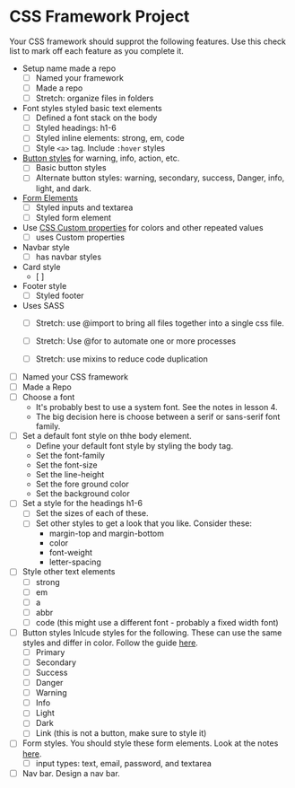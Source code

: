 # CSS Framework Project 

Your CSS framework should supprot the following features. Use this check list to mark off each feature as you complete it. 

- Setup name made a repo
  - [ ] Named your framework
  - [ ] Made a repo
  - [ ] Stretch: organize files in folders
- Font styles styled basic text elements
  - [ ] Defined a font stack on the body 
  - [ ] Styled headings: h1-6
  - [ ] Styled inline elements: strong, em, code
  - [ ] Style `<a>` tag. Include `:hover` styles
- [Button styles](https://github.com/Make-School-Courses/FEW-2.2-Web-Design-and-Advanced-CSS/blob/master/lessons/lesson-05.md#design-a-button) for warning, info, action, etc.
  - [ ] Basic button styles
  - [ ] Alternate button styles: warning, secondary, success, Danger, info, light, and dark. 
- [Form Elements](https://github.com/Make-School-Courses/FEW-2.2-Web-Design-and-Advanced-CSS/blob/master/lessons/lesson-06.md#challenge) 
  - [ ] Styled inputs and textarea
  - [ ] Styled form element
- Use [CSS Custom properties](https://github.com/Make-School-Courses/FEW-2.2-Web-Design-and-Advanced-CSS/blob/master/lessons/lesson-05.md#css-custom-properties) for colors and other repeated values 
  - [ ] uses Custom properties
- Navbar style 
  - [ ] has navbar styles
- Card style
  - [ ] 
- Footer style 
  - [ ] Styled footer
- Uses SASS
  - [ ] Stretch: use @import to bring all files together into a single css file. 
  - [ ] Stretch: Use @for to automate one or more processes
  - [ ] Stretch: use mixins to reduce code duplication


- [ ] Named your CSS framework
- [ ] Made a Repo
- [ ] Choose a font 
  - It's probably best to use a system font. See the notes in lesson 4. 
  - The big decision here is choose between a serif or sans-serif font family. 
- [ ] Set a default font style on thhe body element. 
  - Define your default font style by styling the body tag. 
  - Set the font-family
  - Set the font-size
  - Set the line-height
  - Set the fore ground color 
  - Set the background color
- [ ] Set a style for the headings h1-6
  - [ ] Set the sizes of each of these. 
  - [ ] Set other styles to get a look that you like. Consider these: 
    - margin-top and margin-bottom
    - color 
    - font-weight
    - letter-spacing
- [ ] Style other text elements 
  - [ ] strong
  - [ ] em
  - [ ] a
  - [ ] abbr
  - [ ] code (this might use a different font - probably a fixed width font)
- [ ] Button styles Inlcude styles for the following. These can use the same styles and differ in color. Follow the guide [here](https://github.com/Make-School-Courses/FEW-2.2-Web-Design-and-Advanced-CSS/blob/master/lessons/lesson-05.md#design-a-button).
  - [ ] Primary
  - [ ] Secondary
  - [ ] Success
  - [ ] Danger
  - [ ] Warning
  - [ ] Info
  - [ ] Light
  - [ ] Dark
  - [ ] Link (this is not a button, make sure to style it)
- [ ] Form styles. You should style these form elements. Look at the notes [here](https://github.com/Make-School-Courses/FEW-2.2-Web-Design-and-Advanced-CSS/blob/master/lessons/lesson-06.md#challenge). 
  - [ ] input types: text, email, password, and textarea
- [ ] Nav bar. Design a nav bar. 